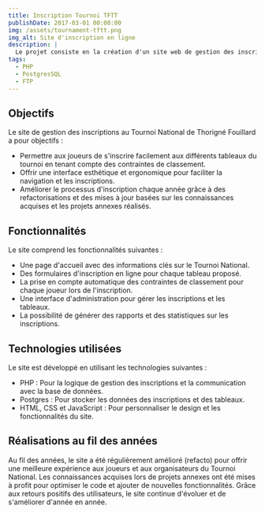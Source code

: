 ```yaml
---
title: Inscription Tournoi TFTT
publishDate: 2017-03-01 00:00:00
img: /assets/tournament-tftt.png
img_alt: Site d'inscription en ligne
description: |
  Le projet consiste en la création d'un site web de gestion des inscriptions au Tournoi National de Thorigné Fouillard en utilisant PHP et Postgres. Ce site permet aux joueurs de s'inscrire aux différents tableaux proposés tout en prenant en compte les contraintes de classement pour participer à ces tableaux. Depuis sa mise en place, le site est utilisé chaque année avec de très bons retours. Contrairement aux autres clubs qui utilisent souvent des solutions moins esthétiques comme Google Forms ou des plugins WordPress, ce site offre une interface conviviale et personnalisée pour les inscriptions.
tags:
  - PHP
  - PostgresSQL
  - FTP
---
```


## Objectifs

Le site de gestion des inscriptions au Tournoi National de Thorigné Fouillard a pour objectifs :

- Permettre aux joueurs de s'inscrire facilement aux différents tableaux du tournoi en tenant compte des contraintes de classement.
- Offrir une interface esthétique et ergonomique pour faciliter la navigation et les inscriptions.
- Améliorer le processus d'inscription chaque année grâce à des refactorisations et des mises à jour basées sur les connaissances acquises et les projets annexes réalisés.

## Fonctionnalités

Le site comprend les fonctionnalités suivantes :
- Une page d'accueil avec des informations clés sur le Tournoi National.
- Des formulaires d'inscription en ligne pour chaque tableau proposé.
- La prise en compte automatique des contraintes de classement pour chaque joueur lors de l'inscription.
- Une interface d'administration pour gérer les inscriptions et les tableaux.
- La possibilité de générer des rapports et des statistiques sur les inscriptions.

## Technologies utilisées

Le site est développé en utilisant les technologies suivantes :
- PHP : Pour la logique de gestion des inscriptions et la communication avec la base de données.
- Postgres : Pour stocker les données des inscriptions et des tableaux.
- HTML, CSS et JavaScript : Pour personnaliser le design et les fonctionnalités du site.

## Réalisations au fil des années

Au fil des années, le site a été régulièrement amélioré (refacto) pour offrir une meilleure expérience aux joueurs et aux organisateurs du Tournoi National. Les connaissances acquises lors de projets annexes ont été mises à profit pour optimiser le code et ajouter de nouvelles fonctionnalités. Grâce aux retours positifs des utilisateurs, le site continue d'évoluer et de s'améliorer d'année en année.